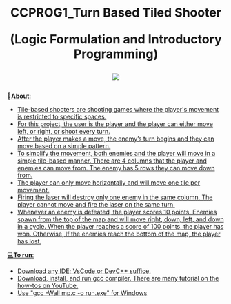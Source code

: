 <h1 align="center">
CCPROG1_Turn Based Tiled Shooter

(Logic Formulation and Introductory Programming)

<a href="https://drive.google.com"><img src="https://drive.google.com/file/d/1RTMb1G5PLfyvUkQ421FA2eLQ2UZw3wCg/view?usp=sharing"></h1>

📝**About**:   
   - Tile-based shooters are shooting games where the player's movement is restricted to specific spaces. 
   - For this project, the user is the player and the player can either move left, or right, or shoot every turn. 
   - After the player makes a move, the enemy’s turn begins and they can move based on a simple pattern. 
   - To simplify the movement, both enemies and the player will move in a simple tile-based manner. There are 4 columns that the player and enemies can move from. The enemy has 5 rows they can move down from. 
   - The player can only move horizontally and will move one tile per movement. 
   - Firing the laser will destroy only one enemy in the same column. The player cannot move and fire the laser on the same turn. 
   - Whenever an enemy is defeated, the player scores 10 points. Enemies spawn from the top of the map and will move right, down, left, and down in a cycle. When the player reaches a score of 100 points, the player has won. Otherwise, If the enemies reach the bottom of the map, the player has lost.


💻**To run**:

   - Download any IDE; VsCode or DevC++ suffice.
   - Download, install, and run gcc compiler. There are many tutorial on the how-tos on YouTube. 
   - Use "gcc -Wall mp.c -o run.exe" for Windows

